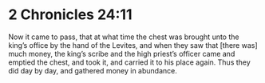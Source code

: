 # 2 Chronicles 24:11

Now it came to pass, that at what time the chest was brought unto the king’s office by the hand of the Levites, and when they saw that [there was] much money, the king’s scribe and the high priest’s officer came and emptied the chest, and took it, and carried it to his place again. Thus they did day by day, and gathered money in abundance.